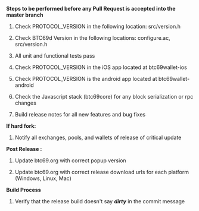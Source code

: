 **Steps to be performed before any Pull Request is accepted into the master branch**

  1. Check PROTOCOL_VERSION in the following location: src/version.h

  2. Check BTC69d Version in the following locations: configure.ac, src/version.h

  3. All unit and functional tests pass

  4. Check PROTOCOL_VERSION in the iOS app located at btc69wallet-ios

  5. Check PROTOCOL_VERSION is the android app located at btc69wallet-android

  6. Check the Javascript stack (btc69core) for any block serialization or rpc changes
  
  7. Build release notes for all new features and bug fixes

**If hard fork:**

  1. Notify all exchanges, pools, and wallets of release of critical update

**Post Release :**

  1. Update btc69.org with correct popup version
  
  2. Update btc69.org with correct release download urls for each platform (Windows, Linux, Mac)

**Build Process**

  1. Verify that the release build doesn't say ***dirty*** in the commit message

